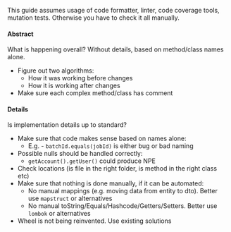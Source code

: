 This guide assumes usage of code formatter, linter, code coverage tools, mutation tests. Otherwise you have to check it all manually.

#### Abstract
What is happening overall? Without details, based on method/class names alone. 
* Figure out two algorithms:
    * How it was working before changes
    * How it is working after changes
* Make sure each complex method/class has comment
#### Details
Is implementation details up to standard?
* Make sure that code makes sense based on names alone:
    * E.g. - `batchId.equals(jobId)`  is either bug or bad naming
* Possible nulls should be handled correctly:
    * `getAccount().getUser()` could produce NPE
* Check locations (is file in the right folder, is method in the right class etc)
* Make sure that nothing is done manually, if it can be automated:
    * No manual mappings (e.g. moving data from entity to dto). Better use `mapstruct` or alternatives
    * No manual toString/Equals/Hashcode/Getters/Setters. Better use `lombok` or alternatives
* Wheel is not being reinvented. Use existing solutions

